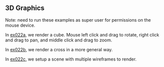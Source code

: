 ## 3D Graphics

Note: need to run these examples as super user for permissions on the mouse device.

In [ex022a](ex022a_cube), we render a cube. Mouse left click and drag to rotate, right click and drag to pan, and middle click and drag to zoom.

In [ex022b](ex022b_rendering_simplified), we render a cross in a more general way.

In [ex022c](ex022c_scene), we setup a scene with multiple wireframes to render.

